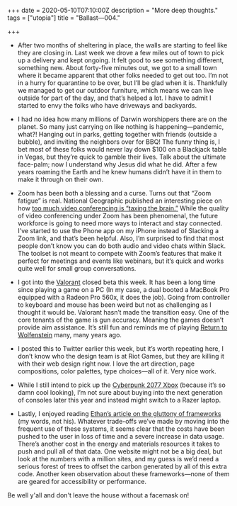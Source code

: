 +++
date = 2020-05-10T07:10:00Z
description = "More deep thoughts."
tags = ["utopia"]
title = "Ballast—004."

+++

* After two months of sheltering in place, the walls are starting to feel like they are closing in. Last week we drove a few miles out of town to pick up a delivery and kept ongoing. It felt good to see something different, something new. About forty-five minutes out, we got to a small town where it became apparent that other folks needed to get out too. I’m not in a hurry for quarantine to be over, but I’ll be glad when it is. Thankfully we managed to get our outdoor furniture, which means we can live outside for part of the day, and that’s helped a lot. I have to admit I started to envy the folks who have driveways and backyards. 


* I had no idea how many millions of Darwin worshippers there are on the planet. So many just carrying on like nothing is happening—pandemic, what?! Hanging out in parks, getting together with friends (outside a bubble), and inviting the neighbors over for BBQ! The funny thing is, I bet most of these folks would never lay down $100 on a Blackjack table in Vegas, but they’re quick to gamble their lives. Talk about the ultimate face-palm; now I understand why Jesus did what he did. After a few years roaming the Earth and he knew humans didn’t have it in them to make it through on their own.


* Zoom has been both a blessing and a curse. Turns out that “Zoom fatigue” is real. National Geographic published an interesting piece on how [too much video conferencing is “taxing the brain.”](https://www.nationalgeographic.com/science/2020/04/coronavirus-zoom-fatigue-is-taxing-the-brain-here-is-why-that-happens/#close "Too much Zoom is not great.") While the quality of video conferencing under Zoom has been phenomenal, the future workforce is going to need more ways to interact and stay connected. I’ve started to use the Phone app on my iPhone instead of Slacking a Zoom link, and that’s been helpful. Also, I’m surprised to find that most people don’t know you can do both audio and video chats within Slack. The toolset is not meant to compete with Zoom’s features that make it perfect for meetings and events like webinars, but it’s quick and works quite well for small group conversations.


* I got into the [Valorant](https://beta.playvalorant.com/en-us/ "Valorant") closed beta this week. It has been a long time since playing a game on a PC (In my case, a dual booted a MacBook Pro equipped with a Radeon Pro 560x, it does the job). Going from controller to keyboard and mouse has been weird but not as challenging as I thought it would be. Valorant hasn’t made the transition easy. One of the core tenants of the game is gun accuracy. Meaning the games doesn’t provide aim assistance. It’s still fun and reminds me of playing [Return to Wolfenstein](https://en.wikipedia.org/wiki/Return_to_Castle_Wolfenstein "Return to Wolfenstein") many, many years ago. 


* I posted this to Twitter earlier this week, but it’s worth repeating here, I don’t know who the design team is at Riot Games, but they are killing it with their web design right now. I love the art direction, page compositions, color palettes, type choices—all of it. Very nice work.


* While I still intend to pick up the [Cyberpunk 2077 Xbox](https://www.google.com/url?sa=t&rct=j&q=&esrc=s&source=web&cd=1&cad=rja&uact=8&ved=2ahUKEwilmqLS7KnpAhXdJzQIHWOoAMwQFjAAegQIARAB&url=https%3A%2F%2Fwww.xbox.com%2Fen-US%2Fconsoles%2Fxbox-one-x%2Fcyberpunk-2077-1tb-le&usg=AOvVaw1MKts6r24kymdWFcEMWez0 "Cyberpunk 2077 Xbox") (because it’s so damn cool looking), I’m not sure about buying into the next generation of consoles later this year and instead might switch to a Razer laptop.
* Lastly, I enjoyed reading [Ethan’s article on the gluttony of frameworks](https://ethanmarcotte.com/wrote/gardened/ "Frameworks are full of it.") (my words, not his). Whatever trade-offs we’ve made by moving into the frequent use of these systems, it seems clear that the costs have been pushed to the user in loss of time and a severe increase in data usage. There’s another cost in the energy and materials resources it takes to push and pull all of that data. One website might not be a big deal, but look at the numbers with a million sites, and my guess is we’d need a serious forest of trees to offset the carbon generated by all of this extra code. Another keen observation about these frameworks—none of them are geared for accessibility or performance.

Be well y'all and don't leave the house without a facemask on!
